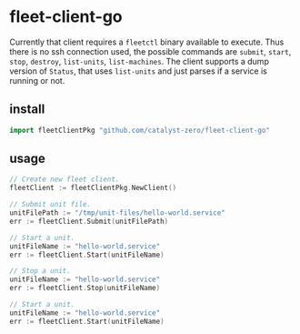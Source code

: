 # fleet-client-go
Currently that client requires a `fleetctl` binary available to execute. Thus
there is no ssh connection used, the possible commands are `submit`, `start`,
`stop`, `destroy`, `list-units`, `list-machines`. The client supports a dump
version of `Status`, that uses `list-units` and just parses if a service is
running or not.

## install
```go
import fleetClientPkg "github.com/catalyst-zero/fleet-client-go"
```

## usage
```go
// Create new fleet client.
fleetClient := fleetClientPkg.NewClient()

// Submit unit file.
unitFilePath := "/tmp/unit-files/hello-world.service"
err := fleetClient.Submit(unitFilePath)

// Start a unit.
unitFileName := "hello-world.service"
err := fleetClient.Start(unitFileName)

// Stop a unit.
unitFileName := "hello-world.service"
err := fleetClient.Stop(unitFileName)

// Start a unit.
unitFileName := "hello-world.service"
err := fleetClient.Start(unitFileName)
